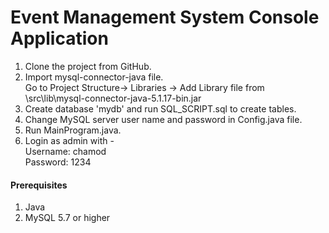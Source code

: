 # Event Management System Console Application

1. Clone the project from GitHub.
2. Import mysql-connector-java file.\
   Go to Project Structure-> Libraries -> Add Library file from \src\lib\mysql-connector-java-5.1.17-bin.jar 
3. Create database 'mydb' and run SQL_SCRIPT.sql to create tables.  
4. Change MySQL server user name and password in Config.java file.
5. Run MainProgram.java.
6. Login as admin with -                                                                       
   Username: chamod    
   Password: 1234
   
####  Prerequisites

1. Java 
2. MySQL 5.7 or higher

